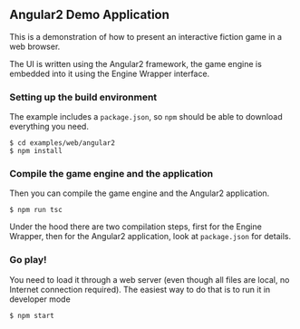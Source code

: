 ## Angular2 Demo Application

This is a demonstration of how to present an interactive fiction game in a web browser.

The UI is written using the Angular2 framework, the game engine is embedded into it using the Engine Wrapper interface.

### Setting up the build environment

The example includes a `package.json`, so `npm` should be able
to download everything you need.

    $ cd examples/web/angular2
    $ npm install
    
### Compile the game engine and the application
    
Then you can compile the game engine and the Angular2 application.

    $ npm run tsc 
    
Under the hood there are two compilation steps, first for the
Engine Wrapper, then for the Angular2 application, look at `package.json` for details.

    
### Go play!
   
You need to load it through a web server (even though all files are local, no Internet connection required). The easiest way to do that is to run it in developer mode

    $ npm start
    
    
    

